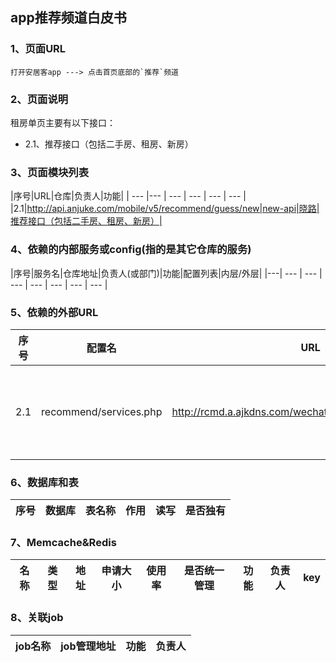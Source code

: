 ## app推荐频道白皮书

### 1、页面URL
```
打开安居客app ---> 点击首页底部的`推荐`频道
```

### 2、页面说明
租房单页主要有以下接口：

* 2.1、推荐接口（包括二手房、租房、新房）
    
### 3、页面模块列表
|序号|URL|仓库|负责人|功能|
| --- |--- | --- | --- | --- | --- |
|2.1|http://api.anjuke.com/mobile/v5/recommend/guess/new|new-api|晓路|推荐接口（包括二手房、租房、新房）|

### 4、依赖的内部服务或config(指的是其它仓库的服务)
|序号|服务名|仓库地址|负责人(或部门)|功能|配置列表|内层/外层|
|---| --- | --- | --- | --- | --- | --- | --- |

### 5、依赖的外部URL
|序号|配置名|URL|功能|其它|
|---| --- | --- | --- | --- |
|2.1|recommend/services.php|http://rcmd.a.ajkdns.com/wechat/users/recommendations/|推荐服务接口|recommend_instances、BI提供|
    
### 6、数据库和表
|序号|数据库|表名称|作用|读写|是否独有|
|---| --- | --- | --- | --- | --- |

### 7、Memcache&Redis
|名称|类型|地址|申请大小|使用率|是否统一管理|功能|负责人|key|
|--- | --- | --- | --- | --- | --- | --- | --- | --- |

### 8、关联job
|job名称|job管理地址|功能|负责人|
|--- | --- | --- | --- |